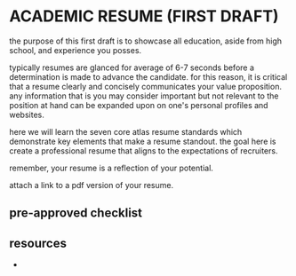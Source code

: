# ACADEMIC RESUME (FIRST DRAFT)

the purpose of this first draft is to showcase all education, aside from high
school, and experience you posses.

typically resumes are glanced for average of 6-7 seconds before a determination
is made to advance the candidate. for this reason, it is critical that a resume
clearly and concisely communicates your value proposition. any information that
is you may consider important but not relevant to the position at hand can be
expanded upon on one's personal profiles and websites.

here we will learn the seven core atlas resume standards which demonstrate key
elements that make a resume standout. the goal here is create a professional
resume that aligns to the expectations of recruiters.

remember, your resume is a reflection of your potential.

attach a link to a pdf version of your resume.

## pre-approved checklist

## resources

- []()
